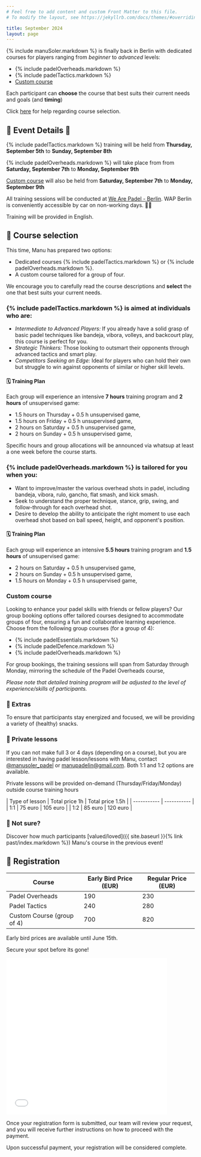 ```yaml
---
# Feel free to add content and custom Front Matter to this file.
# To modify the layout, see https://jekyllrb.com/docs/themes/#overriding-theme-defaults

title: September 2024
layout: page
---
```


{% include manuSoler.markdown %} is finally back in Berlin with dedicated courses for players ranging from *beginner* to *advanced* levels:

- {% include padelOverheads.markdown %}
- {% include padelTactics.markdown %}
- [Custom course](#custom-course)

Each participant can **choose** the course that best suits their current needs and goals (and **timing**)

Click [here](#-course-selection) for help regarding course selection.

## 📅 Event Details 📍

{% include padelTactics.markdown %} training will be held from **Thursday, September 5th** to **Sunday, September 8th**

{% include padelOverheads.markdown %} will take place from from **Saturday, September 7th** to **Monday, September 9th**

[Custom course](#custom-course) will also be held from **Saturday, September 7th** to **Monday, September 9th**

All training sessions will be conducted at <a href="https://wearepadel.com/de/berlin" target="_blank">We Are Padel - Berlin</a>. WAP Berlin is conveniently accessible by car on non-working days. 🚗🎾

Training will be provided in English.

## 🔀 Course selection

This time, Manu has prepared two options: 
- Dedicated courses {% include padelTactics.markdown %} or {% include padelOverheads.markdown %}.
- A custom course tailored for a group of four.

We encourage you to carefully read the course descriptions and **select** the one that best suits your current needs.

### {% include padelTactics.markdown %} is aimed at individuals who are:
- *Intermediate to Advanced Players:* If you already have a solid grasp of basic padel techniques like bandeja, vibora, volleys, and backcourt play, this course is perfect for you. 
- *Strategic Thinkers:* Those looking to outsmart their opponents through advanced tactics and smart play.
- *Competitors Seeking an Edge:* Ideal for players who can hold their own but struggle to win against opponents of similar or higher skill levels.

#### 🗓️ Training Plan
Each group will experience an intensive **7 hours** training program and **2 hours** of unsupervised game:

- 1.5 hours on Thursday + 0.5 h unsupervised game,
- 1.5 hours on Friday + 0.5 h unsupervised game,
- 2 hours on Saturday + 0.5 h unsupervised game,
- 2 hours on Sunday + 0.5 h unsupervised game,

Specific hours and group allocations will be announced via whatsup at least a one week before the course starts.

### {% include padelOverheads.markdown %} is tailored for you when you:
- Want to improve/master the various overhead shots in padel, including bandeja, vibora, rulo, gancho, flat smash, and kick smash.
- Seek to understand the proper technique, stance, grip, swing, and follow-through for each overhead shot.
- Desire to develop the ability to anticipate the right moment to use each overhead shot based on ball speed, height, and opponent's position.

#### 🗓️ Training Plan
Each group will experience an intensive **5.5 hours** training program and **1.5 hours** of unsupervised game:

- 2 hours on Saturday + 0.5 h unsupervised game,
- 2 hours on Sunday + 0.5 h unsupervised game,
- 1.5 hours on Monday + 0.5 h unsupervised game,

###  Custom course 
Looking to enhance your padel skills with friends or fellow players? Our group booking options offer tailored courses designed to accommodate groups of four, ensuring a fun and collaborative learning experience. 
Choose from the following group courses (for a group of 4):
- {% include padelEssentials.markdown %}
- {% include padelDefence.markdown %}
- {% include padelOverheads.markdown %}

For group bookings, the training sessions will span from Saturday through Monday, mirroring the schedule of the Padel Overheads course,

*Please note that detailed training program will be adjusted to the level of experience/skills of participants.*

### 🎁 Extras

To ensure that participants stay energized and focused, we will be providing a variety of (healthy) snacks.

### 👥 Private lessons

If you can not make full 3 or 4 days (depending on a course), but you are interested in having padel lesson/lessons with Manu, contact <a href="https://www.instagram.com/manusoler_padel" target="_blank">@manusoler_padel</a> or <a class="u-email" href="mailto:manupadelin@gmail.com">manupadelin@gmail.com</a>. Both 1:1 and 1:2 options are available.

Private lessons will be provided on-demand (Thursday/Friday/Monday) outside course training hours

| Type of lesson     | Total price 1h | Total price 1.5h |
| -----------        | ----------- |
| 1:1         | 75 euro       | 105 euro       |
| 1:2         | 85 euro       | 120 euro       |

### 🤷‍ Not sure?
Discover how much participants [valued/loved]({{ site.baseurl }}{% link past/index.markdown %}) Manu's course in the previous event!

## 📝 Registration


| Course                     | Early Bird Price (EUR) | Regular Price (EUR) |
|----------------------------|------------------------|---------------------|
| Padel Overheads            | 190                    | 230                 |
| Padel Tactics              | 240                    | 280                 |
| Custom Course (group of 4) | 700                    | 820                 |

Early bird prices are available until June 15th.

Secure your spot before its gone!

[//]: # (<iframe src="https://docs.google.com/forms/d/e/1FAIpQLSeb8e8NXP9yAMfIPqSkcpECsFofGgKDTGZ0iSL_p9_-V7IxBQ/viewform?embedded=true" width="640" height="1380" frameborder="0" marginheight="0" marginwidth="0">Loading…</iframe>)

<iframe src="/forms/september2024.html" width="430" height="417" frameborder="0" marginheight="0" marginwidth="0">Loading…</iframe>


Once your registration form is submitted, our team will review your request, and you will receive further instructions on how to proceed with the payment.

Upon successful payment, your registration will be considered complete.

